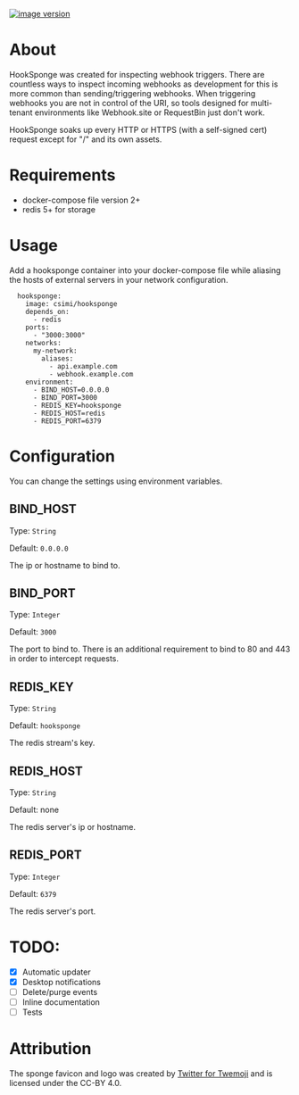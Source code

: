 [![image version](https://images.microbadger.com/badges/version/csimi/hooksponge.svg)](https://hub.docker.com/r/csimi/hooksponge)

# About

HookSponge was created for inspecting webhook triggers.
There are countless ways to inspect incoming webhooks as development for this is more common than sending/triggering webhooks.
When triggering webhooks you are not in control of the URI, so tools designed for multi-tenant environments like Webhook.site or RequestBin just don't work.

HookSponge soaks up every HTTP or HTTPS (with a self-signed cert) request except for "/" and its own assets.

# Requirements

- docker-compose file version 2+
- redis 5+ for storage

# Usage

Add a hooksponge container into your docker-compose file while aliasing the hosts of external servers in your network configuration.
```
  hooksponge:
    image: csimi/hooksponge
    depends_on:
      - redis
    ports:
      - "3000:3000"
    networks:
      my-network:
        aliases:
          - api.example.com
          - webhook.example.com
    environment:
      - BIND_HOST=0.0.0.0
      - BIND_PORT=3000
      - REDIS_KEY=hooksponge
      - REDIS_HOST=redis
      - REDIS_PORT=6379
```

# Configuration

You can change the settings using environment variables.

## BIND_HOST

Type: `String`

Default: `0.0.0.0`

The ip or hostname to bind to.

## BIND_PORT

Type: `Integer`

Default: `3000`

The port to bind to.
There is an additional requirement to bind to 80 and 443 in order to intercept requests.

## REDIS_KEY

Type: `String`

Default: `hooksponge`

The redis stream's key.

## REDIS_HOST

Type: `String`

Default: none

The redis server's ip or hostname.

## REDIS_PORT

Type: `Integer`

Default: `6379`

The redis server's port.

# TODO:

- [x] Automatic updater
- [x] Desktop notifications
- [ ] Delete/purge events
- [ ] Inline documentation
- [ ] Tests

# Attribution

The sponge favicon and logo was created by [Twitter for Twemoji](https://github.com/twitter/twemoji) and is licensed under the CC-BY 4.0.
